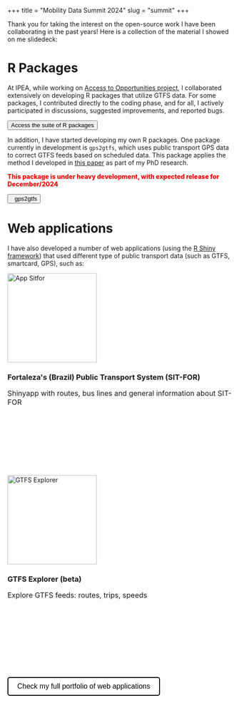 +++
title = "Mobility Data Summit 2024"
slug = "summit"
+++


Thank you for taking the interest on the open-source work I have been collaborating in the past years!
Here is a collection of the material I showed on me slidedeck:

# R Packages

At IPEA, while working on [Access to Opportunities project](/experience/#experience_ipea), I collaborated extensively on developing R packages that utilize GTFS data. For some packages, I contributed directly to the coding phase, and for all, I actively participated in discussions, suggested improvements, and reported bugs.

<a href="https://www.ipea.gov.br/acessooportunidades/software/" target="_blank" style="text-decoration: none;">
<button class="button">
    Access the suite of R packages
  </button>
</a>


In addition, I have started developing my own R packages. One package currently in development is `gps2gtfs`, which uses public transport GPS data to correct GTFS feeds based on scheduled data. This package applies the method I developed in [this paper](https://www.sciencedirect.com/science/article/pii/S0966692323000625) as part of my PhD research.
<p style = "color: red; font-weight: 800">This package is under heavy development, with expected release for December/2024</p> 

<a href="https://github.com/kauebraga/gps2gtfs" target="_blank" style="text-decoration: none;">
<button class="button">
    <i class="fab fa-github" style="margin-right: 8px;"></i> gps2gtfs
  </button>
</a>

# Web applications

I have also developed a number of web applications (using the [R Shiny framework](https://shiny.posit.co/)) that used different type of public transport data (such as GTFS, smartcard, GPS), such as:

<div class="container1" id="apps_galery">
    
<a href="https://kauebraga.shinyapps.io/sitfor_linhas/" style="text-decoration: none;">
<div class="box1 button1" id="teste_hover">
        <img src="/images/app_sitfor.png" alt="App Sitfor" style="height:200px">
        <div class="w3-container w3-white" style="height: 230px;">
          <h3>Fortaleza's (Brazil) Public Transport System (SIT-FOR)</h3>
          <p style="font-size: 16px; font-weight:400">Shinyapp with routes, bus lines and general information about SIT-FOR</p>
        </div>
      </a>
    </div>
    
        
<a href="https://apps.kauebraga.dev/gtfs_explorer/" style="text-decoration: none;">
<div class="box1 button1" id = "teste_hover5">
      <img src="/images/app_gtfs.png" alt="GTFS Explorer" style="height:200px">
      <div class="w3-container w3-white" style="height: 230px;">
      <h3>GTFS Explorer (beta)</h3>
      <p style="font-size: 16px; font-weight:400">Explore GTFS feeds: routes, trips, speeds</p>
    </div>
      </a>
    </div>
    
</div>


<a href="/projects/#interactive-webapps" target="_blank" style="text-decoration: none;">
<button style="background-color: white; color: black; padding: 10px 20px; border: 2px solid black; border-radius: 5px; font-size: 16px; cursor: pointer;">
    Check my full portfolio of web applications
  </button>
</a>
